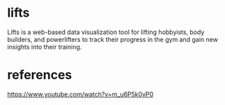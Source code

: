 # lifts

Lifts is a web-based data visualization tool for lifting hobbyists, body builders, and powerlifters to track their progress in the gym and gain new insights into their training.

# references
https://www.youtube.com/watch?v=m_u6P5k0vP0
